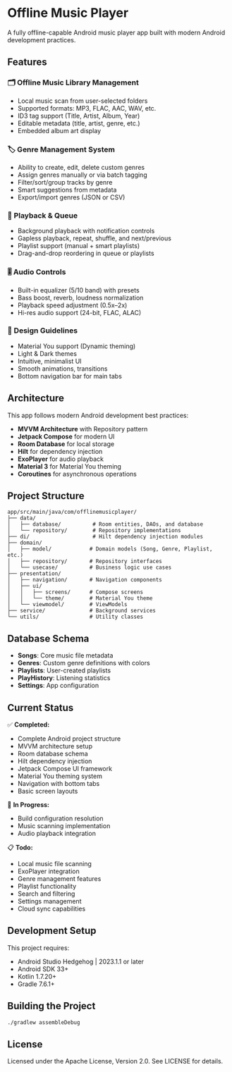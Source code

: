 # Offline Music Player

A fully offline-capable Android music player app built with modern Android development practices.

## Features

### 🗂 Offline Music Library Management
- Local music scan from user-selected folders
- Supported formats: MP3, FLAC, AAC, WAV, etc.
- ID3 tag support (Title, Artist, Album, Year)
- Editable metadata (title, artist, genre, etc.)
- Embedded album art display

### 🏷 Genre Management System
- Ability to create, edit, delete custom genres
- Assign genres manually or via batch tagging
- Filter/sort/group tracks by genre
- Smart suggestions from metadata
- Export/import genres (JSON or CSV)

### 🔁 Playback & Queue
- Background playback with notification controls
- Gapless playback, repeat, shuffle, and next/previous
- Playlist support (manual + smart playlists)
- Drag-and-drop reordering in queue or playlists

### 🎚 Audio Controls
- Built-in equalizer (5/10 band) with presets
- Bass boost, reverb, loudness normalization
- Playback speed adjustment (0.5x–2x)
- Hi-res audio support (24-bit, FLAC, ALAC)

### 🎨 Design Guidelines
- Material You support (Dynamic theming)
- Light & Dark themes
- Intuitive, minimalist UI
- Smooth animations, transitions
- Bottom navigation bar for main tabs

## Architecture

This app follows modern Android development best practices:

- **MVVM Architecture** with Repository pattern
- **Jetpack Compose** for modern UI
- **Room Database** for local storage
- **Hilt** for dependency injection
- **ExoPlayer** for audio playback
- **Material 3** for Material You theming
- **Coroutines** for asynchronous operations

## Project Structure

```
app/src/main/java/com/offlinemusicplayer/
├── data/
│   ├── database/          # Room entities, DAOs, and database
│   └── repository/        # Repository implementations
├── di/                    # Hilt dependency injection modules
├── domain/
│   ├── model/            # Domain models (Song, Genre, Playlist, etc.)
│   ├── repository/       # Repository interfaces
│   └── usecase/          # Business logic use cases
├── presentation/
│   ├── navigation/       # Navigation components
│   ├── ui/
│   │   ├── screens/      # Compose screens
│   │   └── theme/        # Material You theme
│   └── viewmodel/        # ViewModels
├── service/              # Background services
└── utils/                # Utility classes
```

## Database Schema

- **Songs**: Core music file metadata
- **Genres**: Custom genre definitions with colors
- **Playlists**: User-created playlists
- **PlayHistory**: Listening statistics
- **Settings**: App configuration

## Current Status

✅ **Completed:**
- Complete Android project structure
- MVVM architecture setup
- Room database schema
- Hilt dependency injection
- Jetpack Compose UI framework
- Material You theming system
- Navigation with bottom tabs
- Basic screen layouts

🚧 **In Progress:**
- Build configuration resolution
- Music scanning implementation
- Audio playback integration

📋 **Todo:**
- Local music file scanning
- ExoPlayer integration
- Genre management features
- Playlist functionality
- Search and filtering
- Settings management
- Cloud sync capabilities

## Development Setup

This project requires:
- Android Studio Hedgehog | 2023.1.1 or later
- Android SDK 33+
- Kotlin 1.7.20+
- Gradle 7.6.1+

## Building the Project

```bash
./gradlew assembleDebug
```

## License

Licensed under the Apache License, Version 2.0. See LICENSE for details.